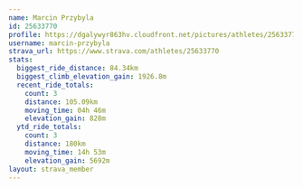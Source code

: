 ```yaml
---
name: Marcin Przybyla
id: 25633770
profile: https://dgalywyr863hv.cloudfront.net/pictures/athletes/25633770/12947173/2/large.jpg
username: marcin-przybyla
strava_url: https://www.strava.com/athletes/25633770
stats:
  biggest_ride_distance: 84.34km
  biggest_climb_elevation_gain: 1926.8m
  recent_ride_totals:
    count: 3
    distance: 105.09km
    moving_time: 04h 46m
    elevation_gain: 828m
  ytd_ride_totals:
    count: 3
    distance: 180km
    moving_time: 14h 53m
    elevation_gain: 5692m
layout: strava_member
--- 
```

